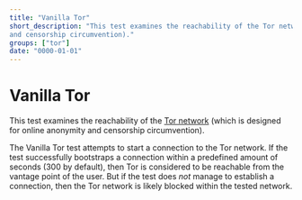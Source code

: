 ```yaml
---
title: "Vanilla Tor"
short_description: "This test examines the reachability of the Tor network (which is designed for online anonymity
and censorship circumvention)."
groups: ["tor"]
date: "0000-01-01"
---
```


# Vanilla Tor

This test examines the reachability of the [Tor network](https://www.torproject.org/) (which is designed for online anonymity
and censorship circumvention).

The Vanilla Tor test attempts to start a connection to the Tor network. If the
test successfully bootstraps a connection within a predefined amount of seconds (300 by default),
then Tor is considered to be reachable from the vantage point of the user. But if the test
does *not* manage to establish a connection, then the Tor network is likely blocked within the
tested network.
